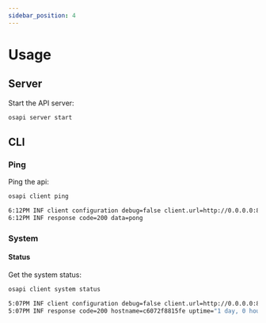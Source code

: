 ```yaml
---
sidebar_position: 4
---
```


# Usage

## Server

Start the API server:

```bash
osapi server start
```

## CLI

### Ping

Ping the api:

```bash
osapi client ping

6:12PM INF client configuration debug=false client.url=http://0.0.0.0:8080
6:12PM INF response code=200 data=pong
```

### System

#### Status

Get the system status:

```bash
osapi client system status

5:07PM INF client configuration debug=false client.url=http://0.0.0.0:8080
5:07PM INF response code=200 hostname=c6072f8815fe uptime="1 day, 0 hours, 18 minutes" load.1m=0 load.5m=0 load.15m=0 memory.total=16788750336 memory.free=12436840448 memory.used=1214160896
```

